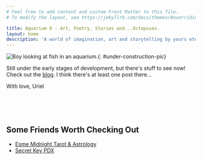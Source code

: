 ```yaml
---
# Feel free to add content and custom Front Matter to this file.
# To modify the layout, see https://jekyllrb.com/docs/themes/#overriding-theme-defaults

title: Aquarium 8 - Art, Poetry, Stories and...Octopuses.
layout: home
description: 'A world of imagination, art and storytelling by yours eternally, Uriel (Uri) Frazier.'
---
```


![Boy looking at fish in an aquarium.]({{site.url}}/{{site.images_path}}pexels-rachel-claire-5531413-cropped-small.jpg){: #under-construction-pic}

Still under the early stages of development, but there's stuff to see now! Check out the [blog](\blog). I think there's at least one post there...

<div markdown=1 id='signature-box'>
With love, <span id='signature'>Uriel</span>
</div>

<br><br><br>
## Some Friends Worth Checking Out
- [Esme Midnight Tarot & Astrology](https://esmemidnight.com)
- [Secret Key PDX](https://secretkeypdx.com/)
